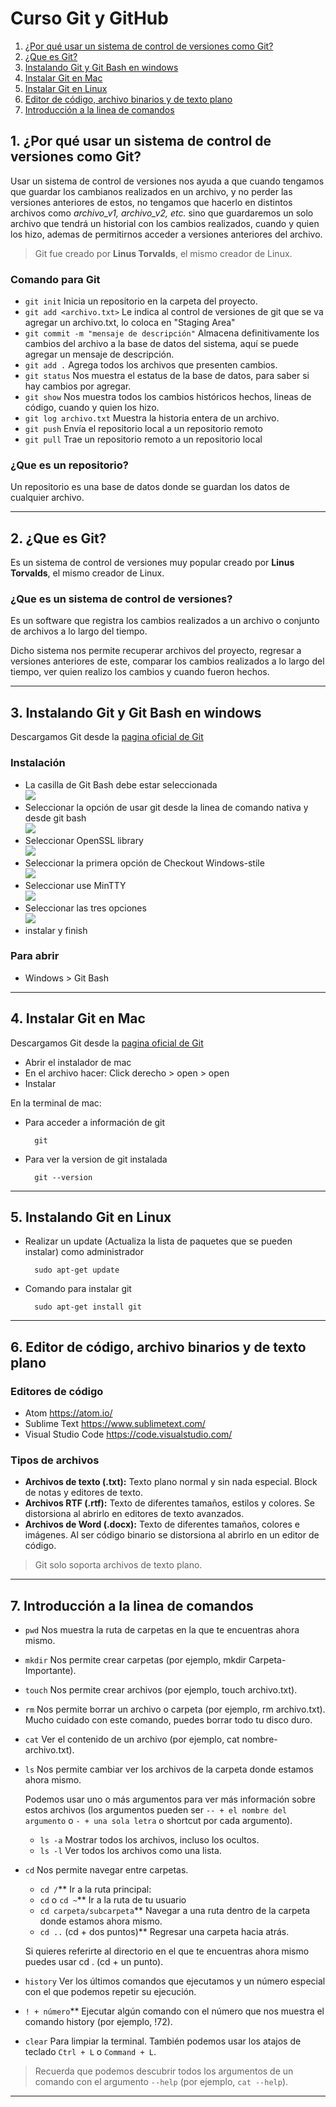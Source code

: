 # Curso Git y GitHub

1. [¿Por qué usar un sistema de control de versiones como Git?](#1-¿por-qué-usar-un-sistema-de-control-de-versiones-como-gita-name"clase1"a)
2. [¿Que es Git?](#2-¿que-es-git-a-name--"clase2"a)
3. [Instalando Git y Git Bash en windows](#3-instalando-git-y-git-bash-en-windowsa-name"clase3"a)
4. [Instalar Git en Mac](#4-instalar-git-en-maca-name"clase4"a)
5. [Instalar Git en Linux](#5-instalando-git-en-linuxa-name"clase5"a)
6. [Editor de código, archivo binarios y de texto plano](#6-editor-de-código-archivo-binarios-y-de-texto-planoa-name"clase6"a)
7. [Introducción a la linea de comandos](#7-introducción-a-la-linea-de-comandosa-name"clase7"a)

## 1. ¿Por qué usar un sistema de control de versiones como Git?<a name="clase1"></a>

Usar un sistema de control de versiones nos ayuda a que cuando tengamos que guardar los cambianos realizados en un archivo, y no perder las versiones anteriores de estos, no tengamos que hacerlo en distintos archivos como *archivo_v1, archivo_v2, etc.* sino que guardaremos un solo archivo que tendrá un historial con los cambios realizados, cuando y quien los hizo, ademas de permitirnos acceder a versiones anteriores del archivo.

>Git fue creado por **Linus Torvalds**, el mismo creador de Linux.

### Comando para Git
- `git init` Inicia un repositorio en la carpeta del proyecto.
- `git add <archivo.txt>` Le indica al control de versiones de git que se va agregar un archivo.txt, lo coloca en "Staging Area" 
- `git commit -m "mensaje de descripción"` Almacena definitivamente los cambios del archivo a la base de datos del sistema, aquí se puede agregar un mensaje de descripción.
- `git add .` Agrega todos los archivos que presenten cambios.
- `git status` Nos muestra el estatus de la base de datos, para saber si hay cambios por agregar.
- `git show` Nos muestra todos los cambios históricos hechos, lineas de código, cuando y quien los hizo.
- `git log archivo.txt` Muestra la historia entera de un archivo.
- `git push` Envía el repositorio local a un repositorio remoto
- `git pull` Trae un repositorio remoto a un repositorio local

### ¿Que es un repositorio?
Un repositorio es una base de datos donde se guardan los datos de cualquier archivo.

-----------------------

## 2. ¿Que es Git? <a name = "clase2"></a>
Es un sistema de control de versiones muy popular creado por **Linus Torvalds**, el mismo creador de Linux.

### ¿Que es un sistema de control de versiones?
Es un software que registra los cambios realizados a un archivo o conjunto de archivos a lo largo del tiempo.

Dicho sistema nos permite recuperar archivos del proyecto, regresar a versiones anteriores de este, comparar los cambios realizados a lo largo del tiempo, ver quien realizo los cambios y cuando fueron hechos.

-----------------------

## 3. Instalando Git y Git Bash en windows<a name="clase3"></a>

Descargamos Git desde la [pagina oficial de Git](https://git-scm.com/downloads)

### Instalación
- La casilla de Git Bash debe estar seleccionada\
![](/images/img_git_bash.png)
- Seleccionar la opción de usar git desde la linea de comando nativa y desde git bash\
![](/images/git_command_line.png)
-  Seleccionar OpenSSL library\
![](/images/opnenSSL.png)
- Seleccionar la primera opción de Checkout Windows-stile\
![](/images/checkout_windows.png)
- Seleccionar use MinTTY\
![](/images/use_minTTY.png)
- Seleccionar las tres opciones\
![](/images/config_extra.png)
- instalar y finish

### Para abrir
- Windows > Git Bash

----------------

## 4. Instalar Git en Mac<a name="clase4"></a>

Descargamos Git desde la [pagina oficial de Git](https://git-scm.com/downloads)

- Abrir el instalador de mac
- En el archivo hacer: Click derecho > open > open
- Instalar

En la terminal de mac:
- Para acceder a información de git 

        git
- Para ver la version de git instalada

        git --version

----------------

## 5. Instalando Git en Linux<a name="clase5"></a>

- Realizar un update (Actualiza la lista de paquetes que se pueden instalar) como administrador

        sudo apt-get update

- Comando para instalar git 

        sudo apt-get install git

----------------

## 6. Editor de código, archivo binarios y de texto plano<a name="clase6"></a>


### Editores de código

- Atom https://atom.io/
- Sublime Text https://www.sublimetext.com/
- Visual Studio Code https://code.visualstudio.com/

### Tipos de archivos
- **Archivos de texto (.txt):** Texto plano normal y sin nada especial. Block de notas y editores de texto.
- **Archivos RTF (.rtf):** Texto de diferentes tamaños, estilos y colores. Se distorsiona al abrirlo en editores de texto avanzados.
- **Archivos de Word (.docx):** Texto de diferentes tamaños, colores e imágenes. Al ser código binario se distorsiona al abrirlo en un editor de código.

> Git solo soporta archivos de texto plano.

----------------

## 7. Introducción a la linea de comandos<a name="clase7"></a>

- `pwd` Nos muestra la ruta de carpetas en la que te encuentras ahora mismo.
- `mkdir` Nos permite crear carpetas (por ejemplo, mkdir Carpeta-Importante).
- `touch` Nos permite crear archivos (por ejemplo, touch archivo.txt).
- `rm` Nos permite borrar un archivo o carpeta (por ejemplo, rm archivo.txt). Mucho cuidado con este comando, puedes borrar todo tu disco duro.
- `cat` Ver el contenido de un archivo (por ejemplo, cat nombre-archivo.txt).
- `ls` Nos permite cambiar ver los archivos de la carpeta donde estamos ahora mismo. 

  Podemos usar uno o más argumentos para ver más información sobre estos archivos (los argumentos pueden ser `-- + el nombre del argumento` o `- + una sola letra` o shortcut por cada argumento).
  - `ls -a` Mostrar todos los archivos, incluso los ocultos.
  - `ls -l` Ver todos los archivos como una lista.
- `cd` Nos permite navegar entre carpetas.
  - `cd /`** Ir a la ruta principal:
  - `cd` o `cd ~`** Ir a la ruta de tu usuario
  - `cd carpeta/subcarpeta`** Navegar a una ruta dentro de la carpeta donde estamos ahora mismo.
  - `cd ..` (cd + dos puntos)** Regresar una carpeta hacia atrás.

  Si quieres referirte al directorio en el que te encuentras ahora mismo puedes usar cd . (cd + un punto).
- `history` Ver los últimos comandos que ejecutamos y un número especial con el que podemos repetir su ejecución.
- `! + número`** Ejecutar algún comando con el número que nos muestra el comando history (por ejemplo, !72).
- `clear` Para limpiar la terminal. También podemos usar los atajos de teclado `Ctrl + L` o `Command + L`.

>Recuerda que podemos descubrir todos los argumentos de un comando con el argumento `--help` (por ejemplo, `cat --help`).

------------
